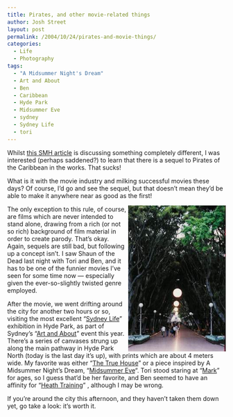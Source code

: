 ```yaml
---
title: Pirates, and other movie-related things
author: Josh Street
layout: post
permalink: /2004/10/24/pirates-and-movie-things/
categories:
  - Life
  - Photography
tags:
  - "A Midsummer Night's Dream"
  - Art and About
  - Ben
  - Caribbean
  - Hyde Park
  - Midsummer Eve
  - sydney
  - Sydney Life
  - tori
---
```

Whilst [this SMH article][1] is discussing something completely different, I was interested (perhaps saddened?) to learn that there is a sequel to Pirates of the Caribbean in the works. That sucks!<!--more-->

What is it with the movie industry and milking successful movies these days? Of course, I&#8217;d go and see the sequel, but that doesn&#8217;t mean they&#8217;d be able to make it anywhere near as good as the first!

<img src="/blog/wp-content/2004/10/hydepark.jpg" alt="Hyde Park." style="float:right;" />The only exception to this rule, of course, are films which are never intended to stand alone, drawing from a rich (or not so rich) background of film material in order to create parody. That&#8217;s okay. Again, sequels are still bad, but following up a concept isn&#8217;t. I saw Shaun of the Dead last night with Tori and Ben, and it has to be one of the funnier movies I&#8217;ve seen for some time now &#8212; especially given the ever-so-slightly twisted genre employed.

After the movie, we went drifting around the city for another two hours or so, visiting the most excellent &#8220;[Sydney Life][2]&#8221; exhibition in Hyde Park, as part of Sydney&#8217;s &#8220;[Art and About][3]&#8221; event this year. There&#8217;s a series of canvases strung up along the main pathway in Hyde Park North (today is the last day it&#8217;s up), with prints which are about 4 meters wide. My favorite was either &#8220;[The True House][4]&#8221; or a piece inspired by A Midsummer Night&#8217;s Dream, &#8220;[Midsummer Eve][5]&#8220;. Tori stood staring at &#8220;[Mark][6]&#8221; for ages, so I guess that&#8217;d be her favorite, and Ben seemed to have an affinity for &#8220;[Heath Training][7]&#8221; , although I may be wrong.

If you&#8217;re around the city this afternoon, and they haven&#8217;t taken them down yet, go take a look: it&#8217;s worth it.

 [1]: http://www.smh.com.au/articles/2004/10/23/1098474931132.html
 [2]: http://www.cityofsydney.nsw.gov.au/artandabout/SydneyLife.html
 [3]: http://www.cityofsydney.nsw.gov.au/artandabout/
 [4]: http://www.cityofsydney.nsw.gov.au/artandabout/images/Sydney/Andrew-Mamo-true_house.jpg
 [5]: http://www.cityofsydney.nsw.gov.au/artandabout/images/Sydney/Paola-Talbert.jpg
 [6]: http://www.cityofsydney.nsw.gov.au/artandabout/images/Sydney/Matt-Hoyle-mark.jpg
 [7]: http://www.cityofsydney.nsw.gov.au/artandabout/images/Sydney/Joshua-Heath-Training.jpg
